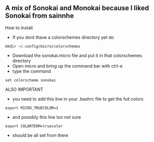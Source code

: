 ## A mix of Sonokai and Monokai because I liked Sonokai from sainnhe

How to install

- If you dont thave a colorschemes directory yet do
```
mkdir ~/.config/micro/colorschemes
```
- Download the sonokai.micro file and put it in that colorschemes directory
- Open micro and bring up the command bar with ctrl-e
- type the command
```
set colorscheme sonokai
```

ALSO IMPORTANT
- you need to add this line in your .bashrc file to get the full colors

```
export MICRO_TRUECOLOR=1
```
- and possibly this line too not sure

```
export COLORTERM=truecolor
```


- should be all set from there
